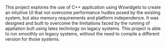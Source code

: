 This project explores the use of C++ application using Wxwidgets to create an intuitive UI that not overcome performance hudles posed by the existing system, but also memory requirements and platform independence.
It was designed and built to overcome the limitations faced by the running of appliation bult using lates technlogy on lagacy systems.
This project is able to run smoothly on legacy systems, without the need to compile a different version for those systems.
